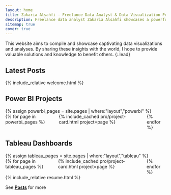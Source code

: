 ```yaml
---
layout: home
title: Zakaria Alsahfi – Freelance Data Analyst & Data Visualization Portfolio
description: Freelance data analyst Zakaria Alsahfi showcases a powerful data visualization portfolio with Python, Excel, and real-world dashboards solving analytical challenges.
sitemap: true
cover: true
---
```


This website aims to compile and showcase captivating data visualizations and analyses. 
By sharing these insights with the world, I hope to provide valuable solutions and knowledge to benefit others.
{:.lead}


## Latest Posts

<!--posts-->

<!-- Welcome / About -->
<section id="about">
  {% include_relative welcome.html %}
</section>

<!-- Power BI -->
<section id="powerbi">
  <h2>Power BI Projects</h2>
  {% assign powerbi_pages = site.pages | where:"layout","powerbi" %}
  <div class="columns mt2 columns-break">
    {% for page in powerbi_pages %}
      <div class="column column-1-2">
        {% include_cached pro/project-card.html project=page %}
      </div>
    {% endfor %}
  </div>
</section>

<!-- Tableau -->
<section id="tableau">
  <h2>Tableau Dashboards</h2>
  {% assign tableau_pages = site.pages | where:"layout","tableau" %}
  <div class="columns mt2 columns-break">
    {% for page in tableau_pages %}
      <div class="column column-1-2">
        {% include_cached pro/project-card.html project=page %}
      </div>
    {% endfor %}
  </div>
</section>

<!-- Resume -->
<section id="resume">
  {% include_relative resume.html %}
</section>


See **[Posts](/posts/)** for more
